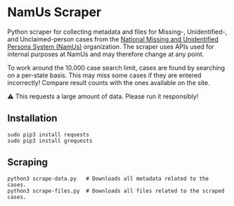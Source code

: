 # NamUs Scraper
Python scraper for collecting metadata and files for Missing-, Unidentified-, and Unclaimed-person cases from the [National Missing and Unidentified Persons System (NamUs)](https://www.namus.gov) organization. The scraper uses APIs used for internal purposes at NamUs and may therefore change at any point.

To work around the 10.000 case search limit, cases are found by searching on a per-state basis. This may miss some cases if they are entered incorrectly! Compare result counts with the ones available on the site. 

⚠️ This requests a large amount of data. Please run it responsibly!

## Installation
```
sudo pip3 install requests
sudo pip3 install grequests
```

## Scraping
```
python3 scrape-data.py   # Downloads all metadata related to the cases.
python3 scrape-files.py  # Downloads all files related to the scraped cases.
```
